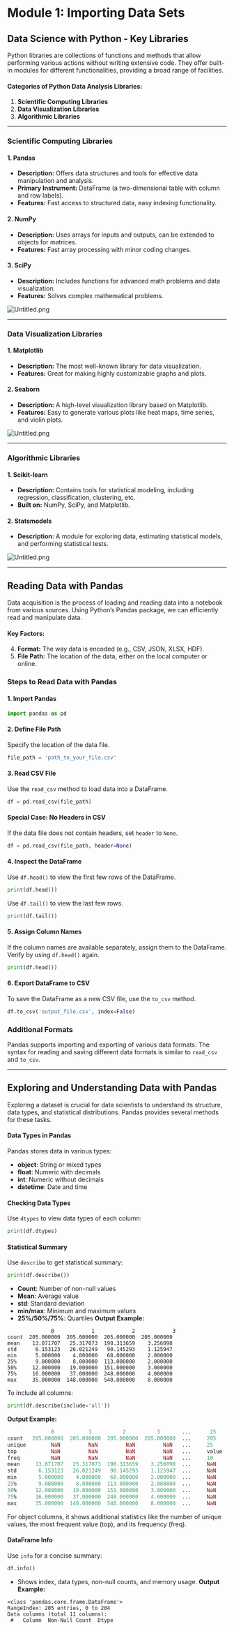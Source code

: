 

# Module 1: Importing Data Sets
## Data Science with Python - Key Libraries
Python libraries are collections of functions and methods that allow performing various actions without writing extensive code. They offer built-in modules for different functionalities, providing a broad range of facilities.
#### Categories of Python Data Analysis Libraries:
1. **Scientific Computing Libraries**
2. **Data Visualization Libraries**
3. **Algorithmic Libraries**

___
### Scientific Computing Libraries
#### 1. **Pandas**
- **Description:** Offers data structures and tools for effective data manipulation and analysis.
- **Primary Instrument:** DataFrame (a two-dimensional table with column and row labels).
- **Features:** Fast access to structured data, easy indexing functionality.
#### 2. **NumPy**
- **Description:** Uses arrays for inputs and outputs, can be extended to objects for matrices.
- **Features:** Fast array processing with minor coding changes.
#### 3. **SciPy**
- **Description:** Includes functions for advanced math problems and data visualization.
- **Features:** Solves complex mathematical problems.

![Untitled.png](https://prod-files-secure.s3.us-west-2.amazonaws.com/03e82b26-cccb-4906-bb56-adabcbdc0655/997ac361-58a8-4f04-bb0f-79fea4baa761/Untitled.png?X-Amz-Algorithm=AWS4-HMAC-SHA256&X-Amz-Content-Sha256=UNSIGNED-PAYLOAD&X-Amz-Credential=ASIAZI2LB466ZTJJXM7B%2F20250203%2Fus-west-2%2Fs3%2Faws4_request&X-Amz-Date=20250203T182004Z&X-Amz-Expires=3600&X-Amz-Security-Token=IQoJb3JpZ2luX2VjEAIaCXVzLXdlc3QtMiJHMEUCICB0T4YDHSIWU%2FN0JqbY1vVd6i7iTSuOiG2MTcWoQwqaAiEAjGg2j6ijCJfHDj0TCnhMLIze3RUZ4CVzs%2F3EotRhRiAq%2FwMIGxAAGgw2Mzc0MjMxODM4MDUiDGDZqpkWEJ8zzixETCrcAzI56%2FZbItqRIRHyrKuUaorNP%2FxlH8krOP05qncEWyerPDvtCPJ4ewKy6Csf0rDFwSJVWXk7XTXH0XvZKeE3goMBvZ2n6cywRQAMSM8t%2BmIWpBtvmAMOHvk7Sgl0I1CwAKDbtyKsoKpqkc2Ug0zXdMEcO%2BvarOkc6RQnubkjTYw1TcxzVX54D9nMNvM36mGHQ34aa7bF%2B7Rq4mC4Gts4mWQ8FApZYTKr7nxzIYgPGWLpiGIxFJZWD3MPobj3%2FE7oAPbaK%2BXQsUocgq1ySUfySXK%2FT6gC%2BTyZRwsc%2Fylr5VPr8%2Foob7ZicwG5Pbzpq%2FWVtrvcX38Av%2BP6yzhlJBmN4KEFQ%2F8HKS5My67UXZpuLMfn09bWU8MPKAGb9xjw2aAdPQBMm6nQ%2BTdhAJEbo4CXE36ABNie63%2BL6pVE50dhVSlz57anqoysyAHzdD69rsT0LZIKPiKPiEKS7deumzA%2Bz%2FeHH7DQRfE7%2BMl2m56yfHVKD%2FmPVhwKUB9aaG7v2G7ROuA7gYy1%2B8VSnFFsL7BpPunatkz%2BHZqqV20uL2GPW8gMgKQhSwwbQW2cUNSduaiygHWEmTYTd6tOvg9hyDNbkFh70Ul1toQBF0v2uv4Dpnr5pBLZlN5iTYPE0yelMMyDhL0GOqUBrZaHaeH2wDzYL0Qxlzenq5yB2eUB1Hj4Fpi7vz1CGc3cX1fcV1WDCftPL9J5%2BSnSi8dmzKo9nk16XJzHgTgsPpHrsbW%2BN770qfRQUzhdzuHjLZvCXCsVNJGWJDd5EYAy%2BsaKZMFuWjIvKj%2FP64zEvcd510FNq2Os9%2BD741gaHrwELzIFciD5vsWEvEnz04OQWQygboowBhEe9AUfxXN44d6vDdxY&X-Amz-Signature=7b8dd77fe60ce29d196eea2563a5f60c0a51aa80deee9b45a0ceda96656fc2e5&X-Amz-SignedHeaders=host&x-id=GetObject)
___
### Data Visualization Libraries
#### 1. **Matplotlib**
- **Description:** The most well-known library for data visualization.
- **Features:** Great for making highly customizable graphs and plots.
#### 2. **Seaborn**
- **Description:** A high-level visualization library based on Matplotlib.
- **Features:** Easy to generate various plots like heat maps, time series, and violin plots.

![Untitled.png](https://prod-files-secure.s3.us-west-2.amazonaws.com/03e82b26-cccb-4906-bb56-adabcbdc0655/733d1e42-5a53-4fd8-90c1-3d85254369a6/Untitled.png?X-Amz-Algorithm=AWS4-HMAC-SHA256&X-Amz-Content-Sha256=UNSIGNED-PAYLOAD&X-Amz-Credential=ASIAZI2LB46654HXHOTZ%2F20250203%2Fus-west-2%2Fs3%2Faws4_request&X-Amz-Date=20250203T182003Z&X-Amz-Expires=3600&X-Amz-Security-Token=IQoJb3JpZ2luX2VjEAIaCXVzLXdlc3QtMiJIMEYCIQDmBkdD0kHtL36HmP60MXKJDf8QULlPPEzQghINlssPswIhALyc8jfsCP9IyM8IUY7N0GenW%2FtcQ7Z56EV3hhyFMxglKv8DCBsQABoMNjM3NDIzMTgzODA1IgxGjmTY2ZuDDjedhvwq3ANJ6fX%2FIKgeUQdxGoeubTrLFAxgfVzOqelLQzVgWzUvdpkULPLdgud2b32dIJnCK%2FyDmICpgrZocLW1L9vHj2xfAgZNo4wQ%2FsnFJP4lyLCH94cFrjcYM5tylauEdRCJXM1cqFtE0%2FDoZTdh9MvW%2BxW9SoMRyz61CSzEF5Lk7oYaxQk%2FgvWEiQ%2FgNFVmiyHdhXp4v%2BBxyjwfxW7vYw3giZAzTf%2ByJ%2FfQb244qgZAcegeTrA%2FYCUfP2Udmbxv1wsAZoeb7rVpf4rTf9CEvdzBI%2FXmBWBygu5XARwHX9yI%2B9FbPWBVkt38k1o2hQe2OfaOVcIBOI8EE7hvrnKa%2BFgD7jmOgrwg3ZZQUNbBFpNluSnec5aqCQCbfgPX2o8LNjevCucDpyQYHJBtT3eWbpZGtsLyn5iC8sGxlKL%2FxwActf%2FIwYJxybbO1W1IUWL%2FZF4u0U1oegMzDHEr2zlimvH60llPlIiy2RJgPUcDhj08azyL1DVUz0hb2GAeELCjssF8pAzKV4And%2FXkUSAuvihj%2Be%2B6j83dPXhHsrV8AQOT47hMYXh6u4OALJMs9k2yuaM8568wW0Z4xlSgWszSRdDr0jyK%2BCIPr1YPE8CrkS83GhrsPDCgATBlUOzt%2BlUdnTD2g4S9BjqkAW4v%2B%2B7cSgRL4NGTygZZBW552AjT3NNw1aJ%2FCBrfypGCKXjE3yloEdG6Wz%2B%2FqDzO0%2BghP5EAfnWdSqFAg10tgGY6mE0ECSyPbq8GBEYzi%2FLAHZZZsuvu8tunRMgkWa9Ymt66YsDSiWxFY6rahTIBYuvS0NfGUNOtUG6hrh4nmzfnY3CYeRrT1Sdyb7QUYM7Pg5fWifF9ETuRK8aw2F8r3WUBP64z&X-Amz-Signature=205c3f80d86fe41348383edb9506b57bd3184b900683968e897503744d95d128&X-Amz-SignedHeaders=host&x-id=GetObject)
___
### Algorithmic Libraries
#### 1. **Scikit-learn**
- **Description:** Contains tools for statistical modeling, including regression, classification, clustering, etc.
- **Built on:** NumPy, SciPy, and Matplotlib.
#### 2. **Statsmodels**
- **Description:** A module for exploring data, estimating statistical models, and performing statistical tests.

![Untitled.png](https://prod-files-secure.s3.us-west-2.amazonaws.com/03e82b26-cccb-4906-bb56-adabcbdc0655/c62885f5-417d-4179-834f-d68f8f2bdf39/Untitled.png?X-Amz-Algorithm=AWS4-HMAC-SHA256&X-Amz-Content-Sha256=UNSIGNED-PAYLOAD&X-Amz-Credential=ASIAZI2LB46654HXHOTZ%2F20250203%2Fus-west-2%2Fs3%2Faws4_request&X-Amz-Date=20250203T182003Z&X-Amz-Expires=3600&X-Amz-Security-Token=IQoJb3JpZ2luX2VjEAIaCXVzLXdlc3QtMiJIMEYCIQDmBkdD0kHtL36HmP60MXKJDf8QULlPPEzQghINlssPswIhALyc8jfsCP9IyM8IUY7N0GenW%2FtcQ7Z56EV3hhyFMxglKv8DCBsQABoMNjM3NDIzMTgzODA1IgxGjmTY2ZuDDjedhvwq3ANJ6fX%2FIKgeUQdxGoeubTrLFAxgfVzOqelLQzVgWzUvdpkULPLdgud2b32dIJnCK%2FyDmICpgrZocLW1L9vHj2xfAgZNo4wQ%2FsnFJP4lyLCH94cFrjcYM5tylauEdRCJXM1cqFtE0%2FDoZTdh9MvW%2BxW9SoMRyz61CSzEF5Lk7oYaxQk%2FgvWEiQ%2FgNFVmiyHdhXp4v%2BBxyjwfxW7vYw3giZAzTf%2ByJ%2FfQb244qgZAcegeTrA%2FYCUfP2Udmbxv1wsAZoeb7rVpf4rTf9CEvdzBI%2FXmBWBygu5XARwHX9yI%2B9FbPWBVkt38k1o2hQe2OfaOVcIBOI8EE7hvrnKa%2BFgD7jmOgrwg3ZZQUNbBFpNluSnec5aqCQCbfgPX2o8LNjevCucDpyQYHJBtT3eWbpZGtsLyn5iC8sGxlKL%2FxwActf%2FIwYJxybbO1W1IUWL%2FZF4u0U1oegMzDHEr2zlimvH60llPlIiy2RJgPUcDhj08azyL1DVUz0hb2GAeELCjssF8pAzKV4And%2FXkUSAuvihj%2Be%2B6j83dPXhHsrV8AQOT47hMYXh6u4OALJMs9k2yuaM8568wW0Z4xlSgWszSRdDr0jyK%2BCIPr1YPE8CrkS83GhrsPDCgATBlUOzt%2BlUdnTD2g4S9BjqkAW4v%2B%2B7cSgRL4NGTygZZBW552AjT3NNw1aJ%2FCBrfypGCKXjE3yloEdG6Wz%2B%2FqDzO0%2BghP5EAfnWdSqFAg10tgGY6mE0ECSyPbq8GBEYzi%2FLAHZZZsuvu8tunRMgkWa9Ymt66YsDSiWxFY6rahTIBYuvS0NfGUNOtUG6hrh4nmzfnY3CYeRrT1Sdyb7QUYM7Pg5fWifF9ETuRK8aw2F8r3WUBP64z&X-Amz-Signature=6793d605d199b35b10a308349aebf14e9c9166e4a93612785a6b9d996bc861ef&X-Amz-SignedHeaders=host&x-id=GetObject)
___
## Reading Data with Pandas
Data acquisition is the process of loading and reading data into a notebook from various sources. Using Python’s Pandas package, we can efficiently read and manipulate data.
#### Key Factors:
4. **Format:** The way data is encoded (e.g., CSV, JSON, XLSX, HDF).
5. **File Path:** The location of the data, either on the local computer or online.
### Steps to Read Data with Pandas
#### 1. **Import Pandas**
```python
import pandas as pd
```
#### 2. **Define File Path**
Specify the location of the data file.
```python
file_path = 'path_to_your_file.csv'
```
#### 3. **Read CSV File**
Use the `read_csv` method to load data into a DataFrame.
```python
df = pd.read_csv(file_path)
```
#### Special Case: No Headers in CSV
If the data file does not contain headers, set `header` to `None`.
```python
df = pd.read_csv(file_path, header=None)
```
#### 4. **Inspect the DataFrame**
Use `df.head()` to view the first few rows of the DataFrame.
```python
print(df.head())
```
Use `df.tail()` to view the last few rows.
```python
print(df.tail())
```
#### 5. **Assign Column Names**
If the column names are available separately, assign them to the DataFrame.
Verify by using `df.head()` again.
```python
print(df.head())
```
#### 6. **Export DataFrame to CSV**
To save the DataFrame as a new CSV file, use the `to_csv` method.
```python
df.to_csv('output_file.csv', index=False)
```
### Additional Formats
Pandas supports importing and exporting of various data formats. The syntax for reading and saving different data formats is similar to `read_csv` and `to_csv`.
___
## Exploring and Understanding Data with Pandas
Exploring a dataset is crucial for data scientists to understand its structure, data types, and statistical distributions. Pandas provides several methods for these tasks.
#### Data Types in Pandas
Pandas stores data in various types:
- **object**: String or mixed types
- **float**: Numeric with decimals
- **int**: Numeric without decimals
- **datetime**: Date and time
#### Checking Data Types
Use `dtypes` to view data types of each column:
```python
print(df.dtypes)
```
#### Statistical Summary
Use `describe` to get statistical summary:
```python
print(df.describe())
```
- **Count**: Number of non-null values
- **Mean**: Average value
- **std**: Standard deviation
- **min/max**: Minimum and maximum values
- **25%/50%/75%**: Quartiles
**Output Example:**
```plain text
              0            1            2            3
count  205.000000  205.000000  205.000000  205.000000
mean    13.071707   25.317073  198.313659    3.256098
std      6.153123   26.021249   90.145293    1.125947
min      5.000000    4.000000   68.000000    2.000000
25%      9.000000    8.000000  113.000000    2.000000
50%     12.000000   19.000000  151.000000    3.000000
75%     16.000000   37.000000  248.000000    4.000000
max     35.000000  148.000000  540.000000    8.000000
```
To include all columns:
```python
print(df.describe(include='all'))
```
**Output Example:**
```r
              0           1          2          3       ...      25       26       27
count   205.000000  205.000000  205.000000  205.000000  ...     205      205      205
unique        NaN         NaN         NaN         NaN   ...     25       25       25
top           NaN         NaN         NaN         NaN   ...     value    value    value
freq          NaN         NaN         NaN         NaN   ...     10       10       10
mean     13.071707   25.317073  198.313659    3.256098  ...     NaN      NaN      NaN
std       6.153123   26.021249   90.145293    1.125947  ...     NaN      NaN      NaN
min       5.000000    4.000000   68.000000    2.000000  ...     NaN      NaN      NaN
25%       9.000000    8.000000  113.000000    2.000000  ...     NaN      NaN      NaN
50%      12.000000   19.000000  151.000000    3.000000  ...     NaN      NaN      NaN
75%      16.000000   37.000000  248.000000    4.000000  ...     NaN      NaN      NaN
max      35.000000  148.000000  540.000000    8.000000  ...     NaN      NaN      NaN
```
For object columns, it shows additional statistics like the number of unique values, the most frequent value (top), and its frequency (freq).
#### DataFrame Info
Use `info` for a concise summary:
```python
df.info()
```
- Shows index, data types, non-null counts, and memory usage.
**Output Example:**
```less
<class 'pandas.core.frame.DataFrame'>
RangeIndex: 205 entries, 0 to 204
Data columns (total 11 columns):
 #   Column  Non-Null Count  Dtype
